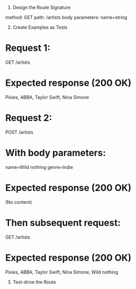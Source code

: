 1. Design the Route Signature

method: GET
path: /artists
body parameters: name=string

2. Create Examples as Tests

# Request 1:
GET /artists

# Expected response (200 OK)
Pixies, ABBA, Taylor Swift, Nina Simone



# Request 2:
POST /artists

# With body parameters:
name=Wild nothing
genre=Indie

# Expected response (200 OK)
(No content)

# Then subsequent request:
GET /artists

# Expected response (200 OK)
Pixies, ABBA, Taylor Swift, Nina Simone, Wild nothing


3. Test-drive the Route
